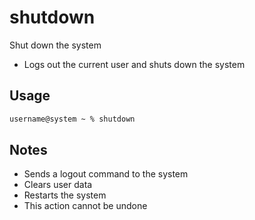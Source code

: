 # shutdown

Shut down the system

- Logs out the current user and shuts down the system

## Usage

```txt
username@system ~ % shutdown
```

## Notes

- Sends a logout command to the system
- Clears user data
- Restarts the system
- This action cannot be undone
